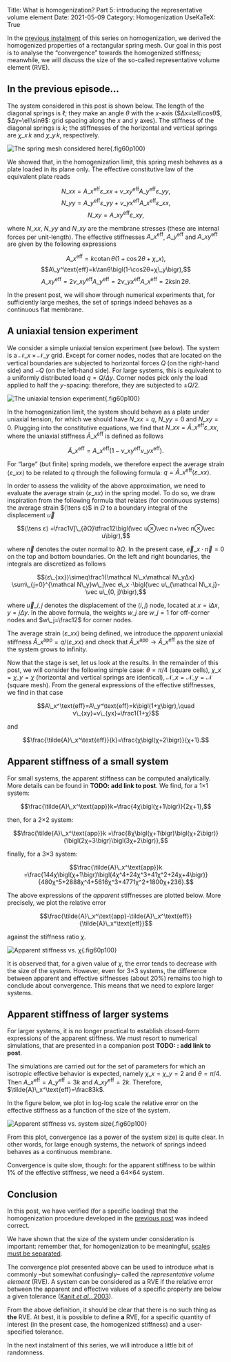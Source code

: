 Title: What is homogenization? Part 5: introducing the representative volume element
Date: 2021-05-09
Category: Homogenization
UseKaTeX: True

In the [previous instalment]({filename}20201208-What_is_homogenization-04.md) of
this series on homogenization, we derived the homogenized properties of a
rectangular spring mesh. Our goal in this post is to analyse the “convergence”
towards the homogenized stiffness; meanwhile, we will discuss the size of the
so-called representative volume element (RVE).

## In the previous episode…

The system considered in this post is shown below. The length of the diagonal
springs is $\ell$; they make an angle $θ$ with the $x$-axis ($Δx=\ell\cosθ$,
$Δy=\ell\sinθ$: grid spacing along the $x$ and $y$ axes). The stiffness of the
diagonal springs is $k$; the stiffnesses of the horizontal and vertical springs
are $χ\_x\,k$ and $χ\_y\,k$, respectively.

![The spring mesh considered here]({static}What_is_homogenization/spring_mesh.png){.fig60p100}

We showed that, in the homogenization limit, this spring mesh behaves as a plate
loaded in its plane only. The effective constitutive law of the equivalent plate
reads

$$N\_{xx}=A\_x^\text{eff}ε\_{xx}+ν\_{xy}^\text{eff}A\_y^\text{eff}ε\_{yy},$$
$$N\_{yy}=A\_y^\text{eff}ε\_{yy}+ν\_{yx}^\text{eff}A\_x^\text{eff}ε\_{xx},$$
$$N\_{xy}=A\_{xy}^\text{eff}ε\_{xy},$$

where $N\_{xx}$, $N\_{yy}$ and $N\_{xy}$ are the membrane stresses (these are
internal forces per unit-length). The effective stiffnesses $A\_x^\text{eff}$,
$A\_y^\text{eff}$ and $A\_{xy}^\text{eff}$ are given by the following
expressions

$$A\_x^\text{eff}=k\operatorname{cotan}θ\bigl(1+\cos2θ+χ\_x\bigr),$$
$$A\_y^\text{eff}=k\tanθ\bigl(1-\cos2θ+χ\_y\bigr),$$
$$A\_{xy}^\text{eff}=2ν\_{xy}^\text{eff}A\_y^\text{eff}
=2ν\_{yx}^\text{eff}A\_x^\text{eff}=2k\sin2θ.$$

In the present post, we will show through numerical experiments that, for
sufficiently large meshes, the set of springs indeed behaves as a continuous
flat membrane.

## A uniaxial tension experiment

We consider a simple uniaxial tension experiment (see below). The system is a
$\mathcal N\_x×\mathcal N\_y$ grid. Except for corner nodes, nodes that are
located on the vertical boundaries are subjected to horizontal forces $Q$ (on
the right-hand side) and $-Q$ (on the left-hand side). For large systems, this
is equivalent to a uniformly distributed load $q=Q/Δy$. Corner nodes pick only
the load applied to half the $y$-spacing: therefore, they are subjected to
$±Q/2$.

![The uniaxial tension experiment]({static}What_is_homogenization/uniaxial_tension.png){.fig60p100}

In the homogenization limit, the system should behave as a plate under uniaxial
tension, for which we should have $N\_{xx}=q$, $N\_{yy}=0$ and
$N\_{xy}=0$. Plugging into the constitutive equations, we find that
$N\_{xx}=\tilde{A}\_x^\text{eff}ε\_{xx}$, where the uniaxial stiffness
$\tilde{A}\_x^\text{eff}$ is defined as follows

$$\tilde{A}\_x^\text{eff}
=A\_x^\text{eff}\bigl(1-ν\_{xy}^\text{eff}ν\_{yx}^\text{eff}\bigr).$$

For “large” (but finite) spring models, we therefore expect the average strain
$⟨ε\_{xx}⟩$ to be related to $q$ through the following formula:
$q=\tilde{A}\_x^\text{eff}⟨ε\_{xx}⟩$.

In order to assess the validity of the above approximation, we need to evaluate
the average strain $⟨ε\_{xx}⟩$ in the spring model. To do so, we draw
inspiration from the following formula that relates (for continuous systems) the
average strain $⟨\tens ε⟩$ in $Ω$ to a boundary integral of the displacement
$\vec u$

$$⟨\tens ε⟩ =\frac1V∫\_{∂Ω}\tfrac12\bigl(\vec u⊗\vec n+\vec n⊗\vec u\bigr),$$

where $\vec n$ denotes the outer normal to $∂Ω$. In the present case, $\vec
e\_x⋅\vec n=0$ on the top and bottom boundaries. On the left and right
boundaries, the integrals are discretized as follows

$$⟨ε\_{xx}⟩\simeq\frac1{\mathcal N\_x\mathcal N\_yΔx}
\sum\_{j=0}^{\mathcal N\_y}w\_j\vec e\_x
⋅\bigl(\vec u\_{\mathcal N\_x,j}-\vec u\_{0, j}\bigr),$$

where $\vec u\_{i,j}$ denotes the displacement of the $(i, j)$ node, located at
$x=iΔx$, $y=jΔy$. In the above formula, the weights $w\_j$ are $w\_j=1$ for
off-corner nodes and $w\_j=\frac12$ for corner nodes.

The average strain $⟨ε\_{xx}⟩$ being defined, we introduce the *apparent*
uniaxial stiffness $\tilde{A}\_{x}^{\text{app}}=q/⟨ε\_{xx}⟩$ and check that
$\tilde{A}\_{x}^{\text{app}}→\tilde{A}\_x^{\text{eff}}$ as the size of the
system grows to infinity.

Now that the stage is set, let us look at the results. In the remainder of this
post, we will consider the following simple case: $θ=π/4$ (square cells),
$χ\_x=χ\_y=χ$ (horizontal and vertical springs are identical), $\mathcal
N\_x=\mathcal N\_y=\mathcal N$ (square mesh). From the general expressions of
the effective stiffnesses, we find in that case

$$A\_x^\text{eff}=A\_y^\text{eff}=k\bigl(1+χ\bigr),\quad
ν\_{xy}=ν\_{yx}=\frac1{1+χ}$$

and

$$\frac{\tilde{A}\_x^\text{eff}}{k}=\frac{χ\bigl(χ+2\bigr)}{χ+1}.$$

## Apparent stiffness of a small system

For small systems, the apparent stiffness can be computed analytically. More
details can be found in **TODO: add link to post**. We find, for a 1×1 system:

$$\frac{\tilde{A}\_x^\text{app}}k=\frac{4χ\bigl(χ+1\bigr)}{2χ+1},$$

then, for a 2×2 system:

$$\frac{\tilde{A}\_x^\text{app}}k
=\frac{8χ\bigl(χ+1\bigr)\bigl(χ+2\bigr)}{\bigl(2χ+3\bigr)\bigl(3χ+2\bigr)},$$

finally, for a 3×3 system:

$$\frac{\tilde{A}\_x^\text{app}}k
=\frac{144χ\bigl(χ+1\bigr)\bigl(4χ^4+24χ^3+41χ^2+24χ+4\bigr)}
{480χ^5+2888χ^4+5616χ^3+4771χ^2+1800χ+236}.$$

The above expressions of the *apparent* stiffnesses are plotted below. More
precisely, we plot the relative error

$$\frac{\tilde{A}\_x^\text{app}-\tilde{A}\_x^\text{eff}}{\tilde{A}\_x^\text{eff}}$$

against the stiffness ratio $\chi$.

![Apparent stiffness vs. χ]({static}What_is_homogenization/apparent_stiffness_vs_chi.png){.fig60p100}

It is observed that, for a given value of $\chi$, the error tends to decrease
with the size of the system. However, even for 3×3 systems, the difference
between apparent and effective siffnesses (about 20%) remains too high to
conclude about convergence. This means that we need to explore larger systems.

## Apparent stiffness of larger systems

For larger systems, it is no longer practical to establish closed-form
expressions of the apparent stiffness. We must resort to numerical simulations,
that are presented in a companion post **TODO: : add link to post**.

The simulations are carried out for the set of parameters for which an isotropic
effective behavior is expected, namely $χ\_x=χ\_y=2$ and $θ=π/4$. Then
$A\_x^\text{eff}=A\_y^\text{eff}=3k$ and $A\_{xy}^\text{eff}=2k$. Therefore,
$\tilde{A}\_x^\text{eff}=\frac83k$.

In the figure below, we plot in log-log scale the relative error on the
effective stiffness as a function of the size of the system.

![Apparent stiffness vs. system size]({static}What_is_homogenization/apparent_stiffness_vs_number_of_cells.png){.fig60p100}

From this plot, convergence (as a power of the system size) is quite clear. In
other words, for large enough systems, the network of springs indeed behaves as
a continuous membrane.

Convergence is quite slow, though: for the apparent stiffness to be within 1% of
the effective stiffness, we need a 64×64 system.

## Conclusion

In this post, we have verified (for a specific loading) that the homogenization
procedure developed in the [previous
post]({filename}20201208-What_is_homogenization-04.md) was indeed correct.

We have shown that the size of the system under consideration is important:
remember that, for homogenization to be meaningful, [scales must be
separated]({filename}20200402-What_is_homogenization-01.md).

The convergence plot presented above can be used to introduce what is commonly
–but somewhat confusingly– called the *representative volume element* (RVE). A
system can be considered as a RVE if the relative error between the apparent and
effective values of a specific property are below a given tolerance ([Kanit *et
al.*, 2003](https://doi.org/10.1016/S0020-7683(03)00143-4)).

From the above definition, it should be clear that there is no such thing as
**the** RVE. At best, it is possible to define **a** RVE, for a specific
quantity of interest (in the present case, the homogenized stiffness) and a
user-specified tolerance.

In the next instalment of this series, we will introduce a little bit of
randomness.

<!-- Local Variables: -->
<!-- fill-column: 80 -->
<!-- coding: utf-8 -->
<!-- End: -->
